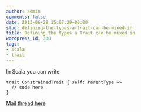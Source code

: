 ```yaml
---
author: admin
comments: false
date: 2013-06-28 15:07:29+00:00
slug: defining-the-types-a-trait-can-be-mixed-in
title: Defining the types a Trait can be mixed in
wordpress_id: 338
tags:
- scala
- trait
---
```


In Scala you can write


    
    trait ConstrainedTrait { self: ParentType =>
      // code here
    }



[Mail thread here](http://scala-programming-language.1934581.n4.nabble.com/Newbie-question-Limiting-where-traits-can-be-mixed-in-td1941813.html)

<!--more-->
